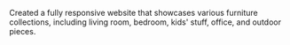 Created a fully responsive website that showcases various furniture collections, including living room, bedroom, kids' stuff, office, and outdoor pieces.
